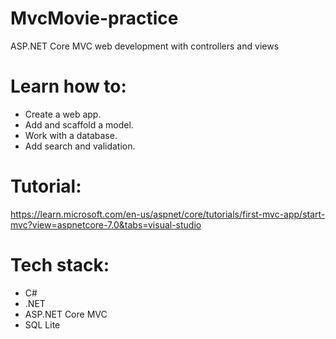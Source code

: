 # MvcMovie-practice
ASP.NET Core MVC web development with controllers and views

# Learn how to:
- Create a web app.
- Add and scaffold a model.
- Work with a database.
- Add search and validation.

# Tutorial:
https://learn.microsoft.com/en-us/aspnet/core/tutorials/first-mvc-app/start-mvc?view=aspnetcore-7.0&tabs=visual-studio

# Tech stack:
- C#
- .NET
- ASP.NET Core MVC
- SQL Lite
